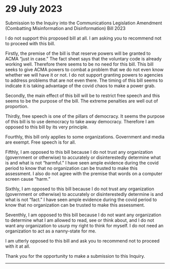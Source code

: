 # 29 July 2023

 Submission to the Inquiry into the Communications Legislation Amendment (Combatting Misinformation and Disinformation) Bill 2023

I do not support this proposed bill at all. I am asking you to recommend not to proceed with this
bill.

Firstly, the premise of the bill is that reserve powers will be granted to ACMA “just in case.” The
fact sheet says that the voluntary code is already working well. Therefore there seems to be no need
for this bill. This bill seeks to give ACMA powers to combat a problem that we do not even know
whether we will have it or not. I do not support granting powers to agencies to address problems
that are not even there. The timing of this bill seems to indicate it is taking advantage of the covid
chaos to make a power grab.

Secondly, the main effect of this bill will be to restrict free speech and this seems to be the purpose
of the bill. The extreme penalties are well out of proportion.

Thirdly, free speech is one of the pillars of democracy. It seems the purpose of this bill is to use
democracy to take away democracy. Therefore I am opposed to this bill by its very principle.

Fourthly, this bill only applies to some organizations. Government and media are exempt. Free
speech is for all.

Fifthly, I am opposed to this bill because I do not trust any organization (government or otherwise)
to accurately or disinterestedly determine what is and what is not “harmful.” I have seen ample
evidence during the covid period to know that no organization can be trusted to make this
assessment. I also do not agree with the premise that words on a computer screen cause “harm.”

Sixthly, I am opposed to this bill because I do not trust any organization (government or otherwise)
to accurately or disinterestedly determine is and what is not “fact.” I have seen ample evidence
during the covid period to know that no organization can be trusted to make this assessment.

Seventhly, I am opposed to this bill because I do not want any organization to determine what I am
allowed to read, see or think about, and I do not want any organization to usurp my right to think for
myself. I do not need an organization to act as a nanny-state for me.

I am utterly opposed to this bill and ask you to recommend not to proceed with it at all.

Thank you for the opportunity to make a submission to this Inquiry.


-----


